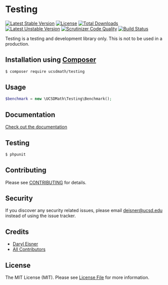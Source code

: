 # Testing[![Latest Stable Version](https://poser.pugx.org/ucsdmath/Testing/v/stable)](https://packagist.org/packages/ucsdmath/Testing)[![License](https://poser.pugx.org/ucsdmath/Testing/license)](https://packagist.org/packages/ucsdmath/Testing)[![Total Downloads](https://poser.pugx.org/ucsdmath/Testing/downloads)](https://packagist.org/packages/ucsdmath/Testing)[![Latest Unstable Version](https://poser.pugx.org/ucsdmath/Testing/v/unstable)](https://packagist.org/packages/ucsdmath/Testing)[![Scrutinizer Code Quality](https://scrutinizer-ci.com/g/ucsdmath/Testing/badges/quality-score.png?b=master)](https://scrutinizer-ci.com/g/ucsdmath/Testing/?branch=master)[![Build Status](https://scrutinizer-ci.com/g/ucsdmath/Testing/badges/build.png?b=master)](https://scrutinizer-ci.com/g/ucsdmath/Testing/build-status/master)Testing is a testing and development library only. This is not to be used in a production.## Installation using [Composer](http://getcomposer.org/)```bash$ composer require ucsdmath/testing```## Usage``` php$benchmark = new \UCSDMath\Testing\Benchmark();```## Documentation[Check out the documentation](http://math.ucsd.edu/~deisner/documentation/Testing/)## Testing``` bash$ phpunit```## ContributingPlease see [CONTRIBUTING](CONTRIBUTING.md) for details.## SecurityIf you discover any security related issues, please email deisner@ucsd.edu instead of using the issue tracker.## Credits- [Daryl Eisner](https://github.com/UCSDMath)- [All Contributors](../../contributors)## LicenseThe MIT License (MIT). Please see [License File](LICENSE) for more information.